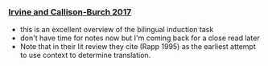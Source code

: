 ### [Irvine and Callison-Burch 2017](http://www.mitpressjournals.org/doi/full/10.1162/COLI_a_00284)
* this is an excellent overview of the bilingual induction task
* don't have time for notes now but I'm coming back for a close read later
* Note that in their lit review they cite (Rapp 1995) as the earliest attempt to use context to determine translation.
